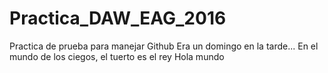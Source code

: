# Practica_DAW_EAG_2016
Practica de prueba para manejar Github
Era un domingo en la tarde...
En el mundo de los ciegos, el tuerto es el rey
Hola mundo
<Virutalhost>
